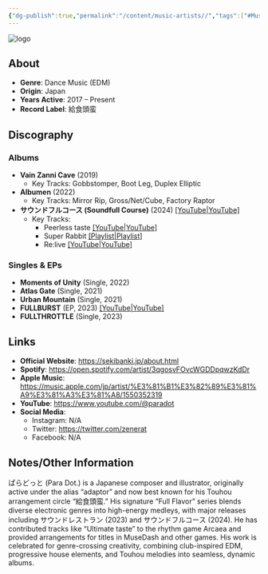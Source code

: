 ```yaml
---
{"dg-publish":true,"permalink":"/content/music-artists//","tags":["#MusicArtist"],"noteIcon":"","created":"2025-04-28T16:45:25.439+02:00","updated":"2025-04-28T17:01:14.237+02:00"}
---
```



<img src="/img/MALOGO/Fullflavor.png" alt="logo" class="round-img round-img-100">

## About

* **Genre**: Dance Music (EDM) 
* **Origin**: Japan  
* **Years Active**: 2017 – Present 
* **Record Label**: 給食頭蛮

## Discography

### Albums

* **Vain Zanni Cave** (2019)  
  * Key Tracks: Gobbstomper, Boot Leg, Duplex Elliptic 
* **Albumen** (2022)  
  * Key Tracks: Mirror Rip, Gross/Net/Cube, Factory Raptor 
* **サウンドフルコース (Soundfull Course)** (2024) [[YouTube\|YouTube]](https://www.youtube.com/watch?v=p0uWWIhl3cs)  
  * Key Tracks:  
    * Peerless taste [[YouTube\|YouTube]](https://m.youtube.com/watch?v=xa-SOoiTiCs)  
    * Super Rabbit [[Playlist\|Playlist]](https://www.youtube.com/playlist?list=PLiWWIHoQCXoTOlFe8QZfLaN2Sz92Rkn7p)  
    * Re:live [[YouTube\|YouTube]](https://www.youtube.com/watch?v=dZ-ToUfY1eI) 

### Singles & EPs

* **Moments of Unity** (Single, 2022) 
* **Atlas Gate** (Single, 2021) 
* **Urban Mountain** (Single, 2021) 
* **FULLBURST** (EP, 2023) [[YouTube\|YouTube]](https://www.youtube.com/watch?v=rvqYafWVDho) 
* **FULLTHROTTLE** (Single, 2023) 

## Links

* **Official Website**: https://sekibanki.jp/about.html 
* **Spotify**: https://open.spotify.com/artist/3qgosvFOvcWGDDpqwzKdDr 
* **Apple Music**: https://music.apple.com/jp/artist/%E3%81%B1%E3%82%89%E3%81%A9%E3%81%A3%E3%81%A8/1550352319  
* **YouTube**: https://www.youtube.com/@paradot 
* **Social Media**:  
  * Instagram: N/A  
  * Twitter: https://twitter.com/zenerat  
  * Facebook: N/A  

## Notes/Other Information

ぱらどっと (Para Dot.) is a Japanese composer and illustrator, originally active under the alias “adaptor” and now best known for his Touhou arrangement circle “給食頭蛮.” His signature “Full Flavor” series blends diverse electronic genres into high-energy medleys, with major releases including サウンドレストラン (2023) and サウンドフルコース (2024). He has contributed tracks like “Ultimate taste” to the rhythm game Arcaea and provided arrangements for titles in MuseDash and other games. His work is celebrated for genre-crossing creativity, combining club-inspired EDM, progressive house elements, and Touhou melodies into seamless, dynamic albums. 
